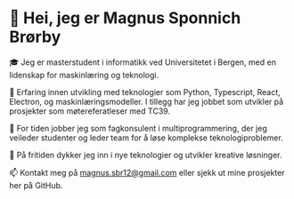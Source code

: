# 👋 Hei, jeg er Magnus Sponnich Brørby

🎓 Jeg er masterstudent i informatikk ved Universitetet i Bergen, med en lidenskap for maskinlæring og teknologi.

💼 Erfaring innen utvikling med teknologier som Python, Typescript, React, Electron, og maskinlæringsmodeller. I tillegg har jeg jobbet som utvikler på prosjekter som møtereferatleser med TC39.

🔭 For tiden jobber jeg som fagkonsulent i multiprogrammering, der jeg veileder studenter og leder team for å løse komplekse teknologiproblemer.

🌱 På fritiden dykker jeg inn i nye teknologier og utvikler kreative løsninger.

📫 Kontakt meg på [magnus.sbr12@gmail.com](mailto:magnus.sbr12@gmail.com) eller sjekk ut mine prosjekter her på GitHub.

